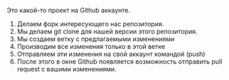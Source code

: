 Это какой-то проект на Github аккаунте.


1. Делаем форк интересующего нас репозитория.
2. Мы делаем git clone для нашей версии этого репозитория.
3. Мы создаем ветку с предлагаемыми изменениями
4. Производим все изменения только в этой ветке
5. Отправляем эти изменения на свой аккаунт командой (push)
6. После этого в окне Github появляется возможность отправить pull request с вашими изменениями.
